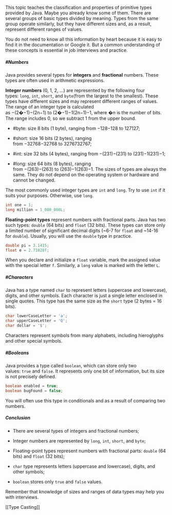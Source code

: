 This topic teaches the classification and properties of primitive types provided by Java. Maybe you already know some of them. There are several groups of basic types divided by meaning. Types from the same group operate similarly, but they have different sizes and, as a result, represent different ranges of values.

You do not need to know all this information by heart because it is easy to find it in the documentation or Google it. But a common understanding of these concepts is essential in job interviews and practice.

##### #Numbers

Java provides several types for **integers** and **fractional** numbers. These types are often used in arithmetic expressions.

**Integer numbers** (0, 1, 2, ...) are represented by the following four types: `long`, ⁣`int`, `short`, and `byte`(from the largest to the smallest). These types have different sizes and may represent different ranges of values. The range of an integer type is calculated as −(2�−1)−(2n−1) to (2�−1)−1(2n−1)−1, where _�n_ is the number of bits. The range includes 0, so we subtract 1 from the upper bound.

- #byte: size 8 bits (1 byte), ranging from −128−128 to 127127;
    
- #short: size 16 bits (2 bytes), ranging from −32768−32768 to 3276732767;
    
- #int: size 32 bits (4 bytes), ranging from −(231)−(231) to (231)−1(231)−1;
    
- #long: size 64 bits (8 bytes), ranging from −(263)−(263) to (263)−1(263)−1.
The sizes of types are always the same. They do not depend on the operating system or hardware and cannot be changed.

The most commonly used integer types are `int` and `long`. Try to use `int` if it suits your purposes. Otherwise, use `long`.

```java
int one = 1;
long million = 1_000_000L;
```

**Floating-point types** represent numbers with fractional parts. Java has two such types: `double` (64 bits) and `float` (32 bits). These types can store only a limited number of significant decimal digits (~6-7 for `float` and ~14-16 for `double`). Usually, you will use the `double` type in practice.

```java
double pi = 3.1415;
float e = 2.71828f;
```

When you declare and initialize a `float` variable, mark the assigned value with the special letter `f`. Similarly, a `long` value is marked with the letter `L`.

##### #Characters

Java has a type named `char` to represent letters (uppercase and lowercase), digits, and other symbols. Each character is just a single letter enclosed in single quotes. This type has the same size as the `short` type (2 bytes = 16 bits).

```java
char lowerCaseLetter = 'a';
char upperCaseLetter = 'Q';
char dollar = '$';
```

Characters represent symbols from many alphabets, including hieroglyphs and other special symbols.

##### #Booleans

Java provides a type called `boolean`, which can store only two values: `true` and `false`. It represents only one bit of information, but its size is not precisely defined.

```java
boolean enabled = true;
boolean bugFound = false;
```

You will often use this type in conditionals and as a result of comparing two numbers.

##### Conclusion

- There are several types of integers and fractional numbers;
    
- Integer numbers are represented by `long`, ⁣`int`, ⁣`short`, and `byte`;
    
- Floating-point types represent numbers with fractional parts: `double` (64 bits) and `float` (32 bits);
    
- `char` type represents letters (uppercase and lowercase), digits, and other symbols;
    
- `boolean` stores only `true` and `false` values.
    

Remember that knowledge of sizes and ranges of data types may help you with interviews.

[[Type Casting]]
